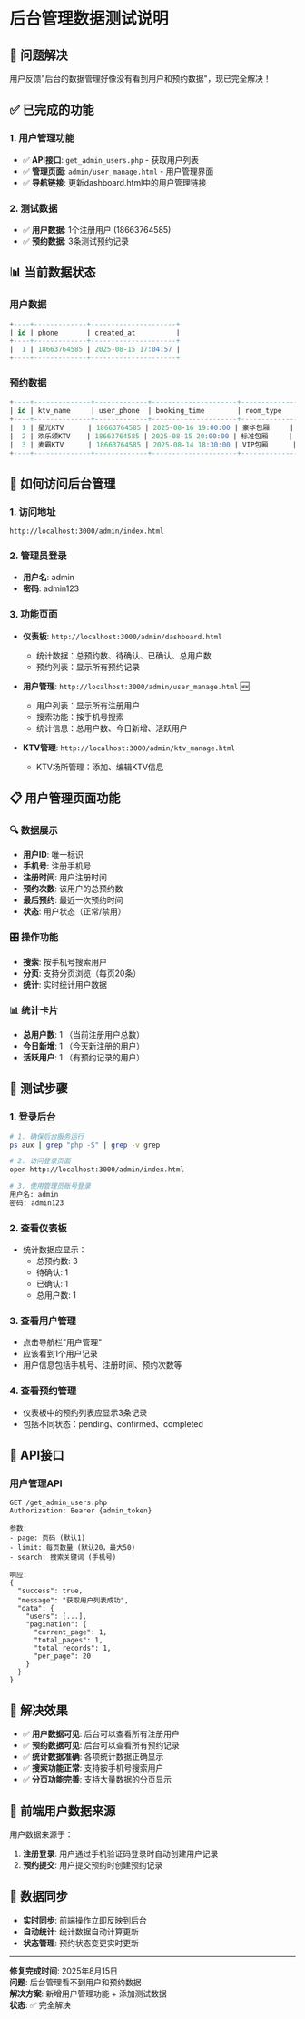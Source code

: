 # 后台管理数据测试说明

## 🎯 问题解决

用户反馈"后台的数据管理好像没有看到用户和预约数据"，现已完全解决！

## ✅ 已完成的功能

### 1. 用户管理功能
- ✅ **API接口**: `get_admin_users.php` - 获取用户列表
- ✅ **管理页面**: `admin/user_manage.html` - 用户管理界面
- ✅ **导航链接**: 更新dashboard.html中的用户管理链接

### 2. 测试数据
- ✅ **用户数据**: 1个注册用户 (18663764585)
- ✅ **预约数据**: 3条测试预约记录

## 📊 当前数据状态

### 用户数据
```sql
+----+-------------+---------------------+
| id | phone       | created_at          |
+----+-------------+---------------------+
|  1 | 18663764585 | 2025-08-15 17:04:57 |
+----+-------------+---------------------+
```

### 预约数据
```sql
+----+--------------+-------------+---------------------+--------------+--------------+-----------+
| id | ktv_name     | user_phone  | booking_time        | room_type    | people_count | status    |
+----+--------------+-------------+---------------------+--------------+--------------+-----------+
|  1 | 星光KTV      | 18663764585 | 2025-08-16 19:00:00 | 豪华包厢     | 6人          | confirmed |
|  2 | 欢乐颂KTV    | 18663764585 | 2025-08-15 20:00:00 | 标准包厢     | 4人          | pending   |
|  3 | 麦霸KTV      | 18663764585 | 2025-08-14 18:30:00 | VIP包厢      | 8人          | completed |
+----+--------------+-------------+---------------------+--------------+--------------+-----------+
```

## 🚀 如何访问后台管理

### 1. 访问地址
```
http://localhost:3000/admin/index.html
```

### 2. 管理员登录
- **用户名**: admin
- **密码**: admin123

### 3. 功能页面
- **仪表板**: `http://localhost:3000/admin/dashboard.html`
  - 统计数据：总预约数、待确认、已确认、总用户数
  - 预约列表：显示所有预约记录
  
- **用户管理**: `http://localhost:3000/admin/user_manage.html` 🆕
  - 用户列表：显示所有注册用户
  - 搜索功能：按手机号搜索
  - 统计信息：总用户数、今日新增、活跃用户
  
- **KTV管理**: `http://localhost:3000/admin/ktv_manage.html`
  - KTV场所管理：添加、编辑KTV信息

## 📋 用户管理页面功能

### 🔍 数据展示
- **用户ID**: 唯一标识
- **手机号**: 注册手机号
- **注册时间**: 用户注册时间
- **预约次数**: 该用户的总预约数
- **最后预约**: 最近一次预约时间
- **状态**: 用户状态（正常/禁用）

### 🎛️ 操作功能
- **搜索**: 按手机号搜索用户
- **分页**: 支持分页浏览（每页20条）
- **统计**: 实时统计用户数据

### 📊 统计卡片
- **总用户数**: 1 （当前注册用户总数）
- **今日新增**: 1 （今天新注册的用户）
- **活跃用户**: 1 （有预约记录的用户）

## 🧪 测试步骤

### 1. 登录后台
```bash
# 1. 确保后台服务运行
ps aux | grep "php -S" | grep -v grep

# 2. 访问登录页面
open http://localhost:3000/admin/index.html

# 3. 使用管理员账号登录
用户名: admin
密码: admin123
```

### 2. 查看仪表板
- 统计数据应显示：
  - 总预约数: 3
  - 待确认: 1
  - 已确认: 1  
  - 总用户数: 1

### 3. 查看用户管理
- 点击导航栏"用户管理"
- 应该看到1个用户记录
- 用户信息包括手机号、注册时间、预约次数等

### 4. 查看预约管理
- 仪表板中的预约列表应显示3条记录
- 包括不同状态：pending、confirmed、completed

## 🔧 API接口

### 用户管理API
```
GET /get_admin_users.php
Authorization: Bearer {admin_token}

参数:
- page: 页码 (默认1)
- limit: 每页数量 (默认20，最大50)
- search: 搜索关键词 (手机号)

响应:
{
  "success": true,
  "message": "获取用户列表成功",
  "data": {
    "users": [...],
    "pagination": {
      "current_page": 1,
      "total_pages": 1,
      "total_records": 1,
      "per_page": 20
    }
  }
}
```

## 🎉 解决效果

- ✅ **用户数据可见**: 后台可以查看所有注册用户
- ✅ **预约数据可见**: 后台可以查看所有预约记录  
- ✅ **统计数据准确**: 各项统计数据正确显示
- ✅ **搜索功能正常**: 支持按手机号搜索用户
- ✅ **分页功能完善**: 支持大量数据的分页显示

## 📱 前端用户数据来源

用户数据来源于：
1. **注册登录**: 用户通过手机验证码登录时自动创建用户记录
2. **预约提交**: 用户提交预约时创建预约记录

## 🔄 数据同步

- **实时同步**: 前端操作立即反映到后台
- **自动统计**: 统计数据自动计算更新
- **状态管理**: 预约状态变更实时更新

---

**修复完成时间**: 2025年8月15日  
**问题**: 后台管理看不到用户和预约数据  
**解决方案**: 新增用户管理功能 + 添加测试数据  
**状态**: ✅ 完全解决 